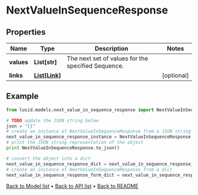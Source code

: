 # NextValueInSequenceResponse


## Properties
Name | Type | Description | Notes
------------ | ------------- | ------------- | -------------
**values** | **List[str]** | The next set of values for the specified Sequence. | 
**links** | [**List[Link]**](Link.md) |  | [optional] 

## Example

```python
from lusid.models.next_value_in_sequence_response import NextValueInSequenceResponse

# TODO update the JSON string below
json = "{}"
# create an instance of NextValueInSequenceResponse from a JSON string
next_value_in_sequence_response_instance = NextValueInSequenceResponse.from_json(json)
# print the JSON string representation of the object
print NextValueInSequenceResponse.to_json()

# convert the object into a dict
next_value_in_sequence_response_dict = next_value_in_sequence_response_instance.to_dict()
# create an instance of NextValueInSequenceResponse from a dict
next_value_in_sequence_response_form_dict = next_value_in_sequence_response.from_dict(next_value_in_sequence_response_dict)
```
[Back to Model list](../README.md#documentation-for-models) &#8226; [Back to API list](../README.md#documentation-for-api-endpoints) &#8226; [Back to README](../README.md)


